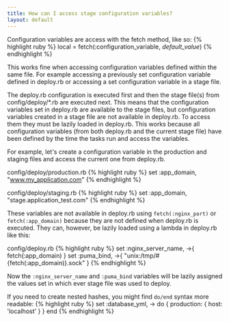 ```yaml
---
title: How can I access stage configuration variables?
layout: default
---
```


Configuration variables are access with the fetch method, like so:
{% highlight ruby %}
	local = fetch(:configuration_variable, _default_value_)
{% endhighlight %}

This works fine when accessing configuration variables defined within the same file.  For example accessing a previously set configuration variable defined in deploy.rb or accessing a set configuration variable in a stage file.

The deploy.rb configuration is executed first and then the stage file(s) from config/deploy/*.rb are executed next.  This means that the configuration variables set in deploy.rb are available to the stage files, but configuration variables created in a stage file are not available in deploy.rb.  To access them they must be lazily loaded in deploy.rb.  This works because all configuration variables (from both deploy.rb and the current stage file) have been defined by the time the tasks run and access the variables.

For example, let's create a configuration variable in the production and staging files and access the current one from deploy.rb.

config/deploy/production.rb
{% highlight ruby %}
set :app_domain, "www.my_application.com"
{% endhighlight %}

config/deploy/staging.rb
{% highlight ruby %}
set :app_domain, "stage.application_test.com"
{% endhighlight %}

These variables are not available in deploy.rb using `fetch(:nginx_port)` or `fetch(:app_domain)` because they are not defined when deploy.rb is executed.  They can, however, be lazily loaded using a lambda in deploy.rb like this:

config/deploy.rb
{% highlight ruby %}
set :nginx_server_name, ->{ fetch(:app_domain) }
set :puma_bind, ->{ "unix:/tmp/#{fetch(:app_domain)}.sock" }
{% endhighlight %}

Now the `:nginx_server_name` and `:puma_bind` variables will be lazily assigned the values set in which ever stage file was used to deploy.

If you need to create nested hashes, you might find `do/end` syntax more readable:
{% highlight ruby %}
set :database_yml, -> do
  {
    production: {
      host: 'localhost'
    }
  }
end
{% endhighlight %}
